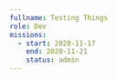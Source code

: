 ```yaml
---
fullname: Testing Things
role: Dev
missions:
  - start: 2020-11-17
    end: 2020-11-21
    status: admin
---
```


